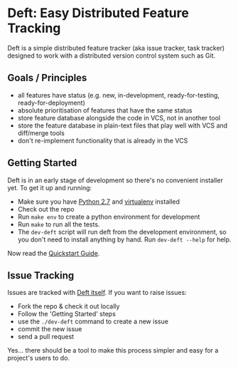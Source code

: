 Deft: Easy Distributed Feature Tracking
=======================================

Deft is a simple distributed feature tracker (aka issue tracker, task tracker) designed to work with a distributed version control system such as Git.

Goals / Principles
------------------

* all features have status (e.g. new, in-development, ready-for-testing, ready-for-deployment)
* absolute prioritisation of features that have the same status
* store feature database alongside the code in VCS, not in another tool
* store the feature database in plain-text files that play well with VCS and diff/merge tools
* don't re-implement functionality that is already in the VCS

Getting Started
---------------

Deft is in an early stage of development so there's no convenient installer yet.  To get it up and running:

* Make sure you have [Python 2.7](http://www.python.org) and [virtualenv](http://www.virtualenv.org) installed
* Check out the repo
* Run `make env` to create a python environment for development
* Run `make` to run all the tests.
* The `dev-deft` script will run deft from the development environment, so you don't need to install anything by hand.  Run `dev-deft --help` for help.

Now read the [Quickstart Guide](https://github.com/npryce/deft/wiki/_pages).

Issue Tracking
--------------

Issues are tracked with [Deft itself](https://github.com/npryce/deft/tree/master/tracker).  If you want to raise issues:

* Fork the repo & check it out locally
* Follow the 'Getting Started' steps
* use the `./dev-deft` command to create a new issue
* commit the new issue
* send a pull request

Yes... there should be a tool to make this process simpler and easy for a project's users to do.
